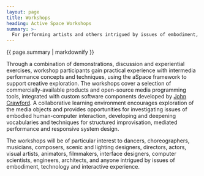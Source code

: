 ```yaml
---
layout: page
title: Workshops
heading: Active Space Workshops
summary: >-
  For performing artists and others intrigued by issues of embodiment, Active Space (aSpace) workshops introduce a range of approaches for using advanced video processing techniques to create interactive systems.
---
```

<div class="jumbotron lead pt-3 pb-1 mb-3">
  {{ page.summary | markdownify }}
</div>

Through a combination of demonstrations, discussion and experiential exercises, workshop participants gain practical experience with intermedia performance concepts and techniques, using the aSpace framework to support creative exploration. The workshops cover a selection of commercially-available products and open-source media programming tools, integrated with custom software components developed by [John Crawford](http://jc.embodied.net). A collaborative learning environment encourages exploration of the media objects and provides opportunities for investigating issues of embodied human-computer interaction, developing and deepening vocabularies and techniques for structured improvisation, mediated performance and responsive system design.

The workshops will be of particular interest to dancers, choreographers, musicians, composers, scenic and lighting designers, directors, actors, visual artists, animators, filmmakers, interface designers, computer scientists, engineers, architects, and anyone intrigued by issues of embodiment, technology and interactive experience.